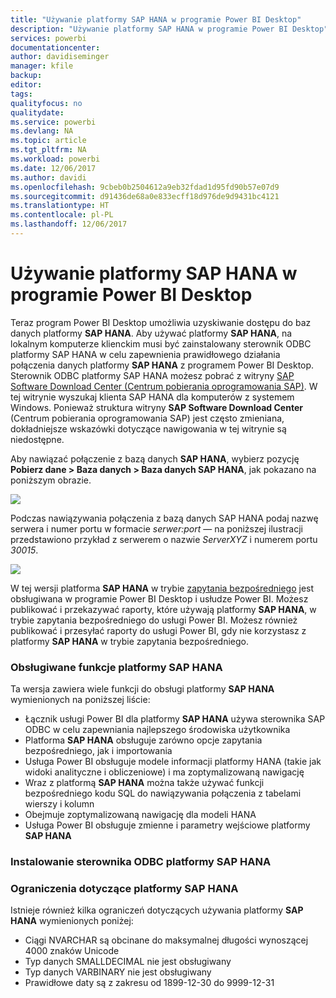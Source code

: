```yaml
---
title: "Używanie platformy SAP HANA w programie Power BI Desktop"
description: "Używanie platformy SAP HANA w programie Power BI Desktop"
services: powerbi
documentationcenter: 
author: davidiseminger
manager: kfile
backup: 
editor: 
tags: 
qualityfocus: no
qualitydate: 
ms.service: powerbi
ms.devlang: NA
ms.topic: article
ms.tgt_pltfrm: NA
ms.workload: powerbi
ms.date: 12/06/2017
ms.author: davidi
ms.openlocfilehash: 9cbeb0b2504612a9eb32fdad1d95fd90b57e07d9
ms.sourcegitcommit: d91436de68a0e833ecff18d976de9d9431bc4121
ms.translationtype: HT
ms.contentlocale: pl-PL
ms.lasthandoff: 12/06/2017
---
```

# <a name="use-sap-hana-in-power-bi-desktop"></a>Używanie platformy SAP HANA w programie Power BI Desktop
Teraz program Power BI Desktop umożliwia uzyskiwanie dostępu do baz danych platformy **SAP HANA**. Aby używać platformy **SAP HANA**, na lokalnym komputerze klienckim musi być zainstalowany sterownik ODBC platformy SAP HANA w celu zapewnienia prawidłowego działania połączenia danych platformy **SAP HANA** z programem Power BI Desktop. Sterownik ODBC platformy SAP HANA możesz pobrać z witryny [SAP Software Download Center (Centrum pobierania oprogramowania SAP)](https://support.sap.com/swdc). W tej witrynie wyszukaj klienta SAP HANA dla komputerów z systemem Windows. Ponieważ struktura witryny **SAP Software Download Center** (Centrum pobierania oprogramowania SAP) jest często zmieniana, dokładniejsze wskazówki dotyczące nawigowania w tej witrynie są niedostępne.

Aby nawiązać połączenie z bazą danych **SAP HANA**, wybierz pozycję **Pobierz dane > Baza danych > Baza danych SAP HANA**, jak pokazano na poniższym obrazie.

![](media/desktop-sap-hana/sap-hana-1.png)

Podczas nawiązywania połączenia z bazą danych SAP HANA podaj nazwę serwera i numer portu w formacie *serwer:port* — na poniższej ilustracji przedstawiono przykład z serwerem o nazwie *ServerXYZ* i numerem portu *30015*.

![](media/desktop-sap-hana/sap-hana-2.png)

W tej wersji platforma **SAP HANA** w trybie [zapytania bezpośredniego](desktop-use-directquery.md) jest obsługiwana w programie Power BI Desktop i usłudze Power BI. Możesz publikować i przekazywać raporty, które używają platformy **SAP HANA**, w trybie zapytania bezpośredniego do usługi Power BI. Możesz również publikować i przesyłać raporty do usługi Power BI, gdy nie korzystasz z platformy **SAP HANA** w trybie zapytania bezpośredniego.

### <a name="supported-features-for-sap-hana"></a>Obsługiwane funkcje platformy SAP HANA
Ta wersja zawiera wiele funkcji do obsługi platformy **SAP HANA** wymienionych na poniższej liście:

* Łącznik usługi Power BI dla platformy **SAP HANA** używa sterownika SAP ODBC w celu zapewniania najlepszego środowiska użytkownika
* Platforma **SAP HANA** obsługuje zarówno opcje zapytania bezpośredniego, jak i importowania
* Usługa Power BI obsługuje modele informacji platformy HANA (takie jak widoki analityczne i obliczeniowe) i ma zoptymalizowaną nawigację
* Wraz z platformą **SAP HANA** można także używać funkcji bezpośredniego kodu SQL do nawiązywania połączenia z tabelami wierszy i kolumn
* Obejmuje zoptymalizowaną nawigację dla modeli HANA
* Usługa Power BI obsługuje zmienne i parametry wejściowe platformy **SAP HANA**

### <a name="installing-the-sap-hana-odbc-driver"></a>Instalowanie sterownika ODBC platformy SAP HANA
### <a name="limitations-of-sap-hana"></a>Ograniczenia dotyczące platformy SAP HANA
Istnieje również kilka ograniczeń dotyczących używania platformy **SAP HANA** wymienionych poniżej:

* Ciągi NVARCHAR są obcinane do maksymalnej długości wynoszącej 4000 znaków Unicode
* Typ danych SMALLDECIMAL nie jest obsługiwany
* Typ danych VARBINARY nie jest obsługiwany
* Prawidłowe daty są z zakresu od 1899-12-30 do 9999-12-31

